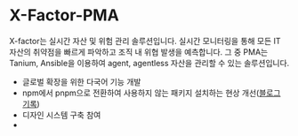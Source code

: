 # X-Factor-PMA

X-factor는 실시간 자산 및 위험 관리 솔루션입니다. 실시간 모니터링을 통해 모든 IT 자산의 취약점을 빠르게 파악하고 조직 내 위협 발생을 예측합니다. 그 중 PMA는 Tanium, Ansible을 이용하여 agent, agentless 자산을 관리할 수 있는 솔루션입니다.

- 글로벌 확장을 위한 다국어 기능 개발
- npm에서 pnpm으로 전환하여 사용하지 않는 패키지 설치하는 현상 개선([블로그 기록](https://www.wnsdufdl.com/post/aynC1BRqRRiQY9AV2FSQYA))
- 디자인 시스템 구축 참여
-
